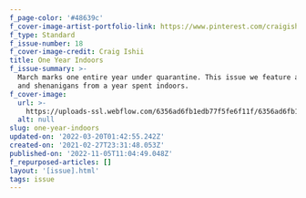 ```yaml
---
f_page-color: '#48639c'
f_cover-image-artist-portfolio-link: https://www.pinterest.com/craigishii/pins/
f_type: Standard
f_issue-number: 18
f_cover-image-credit: Craig Ishii
title: One Year Indoors
f_issue-summary: >-
  March marks one entire year under quarantine. This issue we feature anecdotes
  and shenanigans from a year spent indoors.
f_cover-image:
  url: >-
    https://uploads-ssl.webflow.com/6356ad6fb1edb77f5fe6f11f/6356ad6fb1edb76b57e6fa24_61be473b932b34ad3ed10e7a_603ab4ce5dc3e9124d7255cb_Potpourri20-20Cover20-20Final.png
  alt: null
slug: one-year-indoors
updated-on: '2022-03-20T01:42:55.242Z'
created-on: '2021-02-27T23:31:48.053Z'
published-on: '2022-11-05T11:04:49.048Z'
f_repurposed-articles: []
layout: '[issue].html'
tags: issue
---
```



